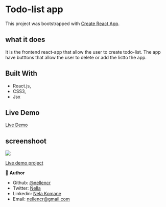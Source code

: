 # Todo-list app

This project was bootstrapped with [Create React App](https://github.com/facebook/create-react-app).


## what it does
It is the frontend react-app that allow the user to create todo-list. The app have butttons that allow the user to delete or add the listto the app.


## Built With

- React.js,
- CSS3,
- Jsx


## Live Demo
 [Live Demo](https://admiring-archimedes-28c005.netlify.app/)


## screenshoot

![](images/screen.png)


 [Live demo project](https://rawcdn.githack.com/nellencr/clone-of-apple.com/5603a43bbdd4107e957aebecd02a38b4f160353a/index.html)


👤 **Author**

- Github: [@nellencr](https://github.com/nellencr)
- Twitter: [Nella](https://twitter.com/Nella75794271)
- Linkedin: [Nela Komane](https://www.linkedin.com/in/nela-komane-8866b9192/)
- Email: nellencr@gmail.com
